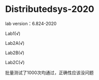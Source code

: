 # Distributedsys-2020
lab version：6.824-2020

Lab1(√)

Lab2A(√)

Lab2B(√)

Lab2C(√)

批量测试了1000次均通过，正确性应该没问题